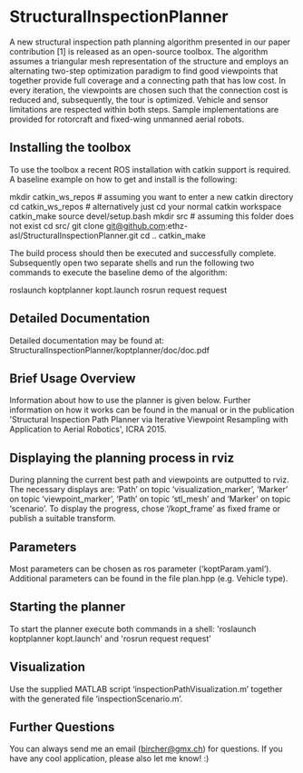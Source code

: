 StructuralInspectionPlanner
===========================

A new structural inspection path planning algorithm presented in our paper contribution [1] is released as an open-source toolbox. The algorithm assumes a triangular mesh representation of the structure and employs an alternating two-step optimization paradigm to find good viewpoints that together provide full coverage and a connecting path that has low cost. In every iteration, the viewpoints are chosen such that the connection cost is reduced and, subsequently, the tour is optimized. Vehicle and sensor limitations are respected within both steps. Sample implementations are provided for rotorcraft and fixed-wing unmanned aerial robots. 

Installing the toolbox
---------------------------
To use the toolbox a recent ROS installation with catkin support is required. A baseline example on how to get and install is the following:

mkdir catkin_ws_repos # assuming you want to enter a new catkin directory
cd catkin_ws_repos # alternatively just cd your normal catkin workspace
catkin_make 
source devel/setup.bash
mkdir src # assuming this folder does not exist
cd src/
git clone git@github.com:ethz-asl/StructuralInspectionPlanner.git
cd ..
catkin_make

The build process should then be executed and successfully complete. Subsequently open two separate shells and run the following two commands to execute the baseline demo of the algorithm:

roslaunch koptplanner kopt.launch
rosrun request request 

Detailed Documentation
---------------------------
Detailed documentation may be found at: StructuralInspectionPlanner/koptplanner/doc/doc.pdf

Brief Usage Overview
---------------------------
Information about how to use the planner is given below. Further information on how it works can be found in the manual or in the publication 'Structural Inspection Path Planner via Iterative Viewpoint Resampling with Application to Aerial Robotics', ICRA 2015.

Displaying the planning process in rviz
---------------------------
During planning the current best path and viewpoints are outputted to rviz. The necessary displays are:
‘Path’ on topic ‘visualization_marker’,
‘Marker’ on topic ‘viewpoint_marker’,
‘Path’ on topic ‘stl_mesh’ and 
‘Marker’ on topic ‘scenario’.
To display the progress, chose ‘/kopt_frame’ as fixed frame or publish a suitable transform.

Parameters
---------------------------
Most parameters can be chosen as ros parameter (‘koptParam.yaml’). Additional parameters can be found in the file plan.hpp (e.g. Vehicle type).

Starting the planner
---------------------------
To start the planner execute both commands in a shell:
'roslaunch koptplanner kopt.launch' and
'rosrun request request'

Visualization
---------------------------
Use the supplied MATLAB script ‘inspectionPathVisualization.m’ together with the generated file ‘inspectionScenario.m’.

Further Questions
---------------------------
You can always send me an email (bircher@gmx.ch) for questions. If you have any cool application, please also let me know! :)
